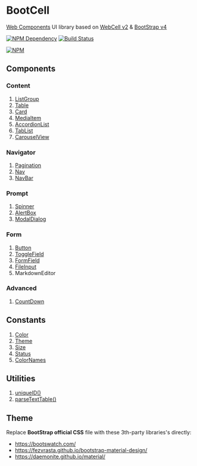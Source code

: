 # BootCell

[Web Components][1] UI library based on [WebCell v2][2] & [BootStrap v4][3]

[![NPM Dependency](https://david-dm.org/EasyWebApp/BootCell.svg)][4]
[![Build Status](https://travis-ci.com/EasyWebApp/BootCell.svg?branch=master)][5]

[![NPM](https://nodei.co/npm/boot-cell.png?downloads=true&downloadRank=true&stars=true)][6]

## Components

### Content

1. [ListGroup](https://web-cell.dev/BootCell/interfaces/listgroupprops.html)
2. [Table](https://web-cell.dev/BootCell/interfaces/tableprops.html)
3. [Card](https://web-cell.dev/BootCell/interfaces/cardprops.html)
4. [MediaItem](https://web-cell.dev/BootCell/interfaces/mediaitemprops.html)
5. [AccordionList](https://web-cell.dev/BootCell/interfaces/accordionprops.html)
6. [TabList](https://web-cell.dev/BootCell/interfaces/tablistprops.html)
7. [CarouselView](https://web-cell.dev/BootCell/interfaces/carouselprops.html)

### Navigator

1. [Pagination](https://web-cell.dev/BootCell/interfaces/paginationprops.html)
2. [Nav](https://web-cell.dev/BootCell/interfaces/navprops.html)
3. [NavBar](https://web-cell.dev/BootCell/interfaces/navbarprops.html)

### Prompt

1. [Spinner](https://web-cell.dev/BootCell/interfaces/spinnerprops.html)
2. [AlertBox](https://web-cell.dev/BootCell/interfaces/alertprops.html)
3. [ModalDialog](https://web-cell.dev/BootCell/interfaces/modaldialogprops.html)

### Form

1. [Button](https://web-cell.dev/BootCell/interfaces/buttonprops.html)
2. [ToggleField](https://web-cell.dev/BootCell/interfaces/togglefieldprops.html)
3. [FormField](https://web-cell.dev/BootCell/interfaces/fieldprops.html)
4. [FileInput](https://web-cell.dev/BootCell/interfaces/fileinputprops.html)
5. MarkdownEditor

### Advanced

1. [CountDown](https://web-cell.dev/BootCell/classes/countdown.html)

## Constants

1. [Color](https://web-cell.dev/BootCell/enums/color.html)
2. [Theme](https://web-cell.dev/BootCell/enums/theme.html)
3. [Size](https://web-cell.dev/BootCell/enums/size.html)
4. [Status](https://web-cell.dev/BootCell/enums/status.html)
5. [ColorNames](https://web-cell.dev/BootCell/globals.html#colornames)

## Utilities

1. [uniqueID()](https://web-cell.dev/BootCell/globals.html#uniqueid)
2. [parseTextTable()](https://web-cell.dev/BootCell/globals.html#parsetexttable)

## Theme

Replace **BootStrap official CSS** file with these 3th-party libraries's directly:

-   https://bootswatch.com/
-   https://fezvrasta.github.io/bootstrap-material-design/
-   https://daemonite.github.io/material/

[1]: https://www.webcomponents.org/
[2]: https://web-cell.dev/
[3]: https://getbootstrap.com/
[4]: https://david-dm.org/EasyWebApp/BootCell
[5]: https://travis-ci.com/EasyWebApp/BootCell
[6]: https://nodei.co/npm/boot-cell/
